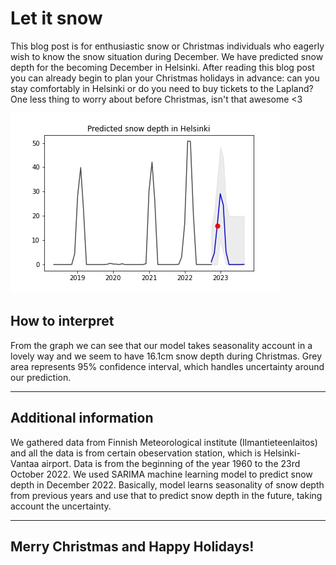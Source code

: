 # Let it snow

This blog post is for enthusiastic snow or Christmas individuals who eagerly wish to know the snow situation during December. We have predicted snow depth for the becoming December in Helsinki. After reading this blog post you can already begin to plan your Christmas holidays in advance: can you stay comfortably in Helsinki or do you need to buy tickets to the Lapland? One less thing to worry about before Christmas, isn't that awesome <3

![graph1](https://github.com/Elveksi/Elveksi.github.io/blob/main/images/last_christmas.jpg?raw=true)

## How to interpret

From the graph we can see that our model takes seasonality account in a lovely way and we seem to have 16.1cm snow depth during Christmas. Grey area represents 95% confidence interval, which handles uncertainty around our prediction. 

---

## Additional information

We gathered data from Finnish Meteorological institute (Ilmantieteenlaitos) and all the data is from certain obeservation station, which is Helsinki-Vantaa airport. Data is from the beginning of the year 1960 to the 23rd October 2022. We used SARIMA machine learning model to predict snow depth in December 2022. Basically, model learns seasonality of snow depth from previous years and use that to predict snow depth in the future, taking account the uncertainty.

---

## Merry Christmas and Happy Holidays!
